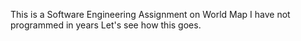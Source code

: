 This is a Software Engineering Assignment on World Map 
I have not programmed in years
Let's see how this goes.